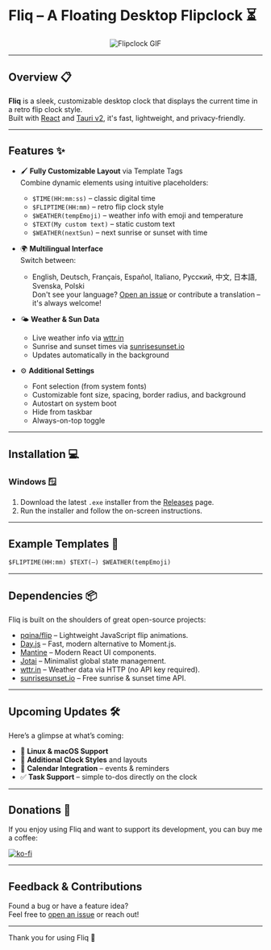 # Fliq – A Floating Desktop Flipclock ⏳

<div align="center">
  <img src="https://github.com/Dav1d-Fn/desktop-flipclock/assets/28605357/ba2a5423-5064-40f9-94a0-5d2849336b0a" alt="Flipclock GIF">
</div>

---

## Overview 📋

**Fliq** is a sleek, customizable desktop clock that displays the current time in a retro flip clock style.  
Built with [React](https://reactjs.org/) and [Tauri v2](https://v2.tauri.app/), it's fast, lightweight, and privacy-friendly.

---

## Features ✨

- 🖌️ **Fully Customizable Layout** via Template Tags  
  Combine dynamic elements using intuitive placeholders:
  - `$TIME(HH:mm:ss)` – classic digital time
  - `$FLIPTIME(HH:mm)` – retro flip clock style
  - `$WEATHER(tempEmoji)` – weather info with emoji and temperature
  - `$TEXT(My custom text)` – static custom text
  - `$WEATHER(nextSun)` – next sunrise or sunset with time

- 🌍 **Multilingual Interface**  
  Switch between:
  - English, Deutsch, Français, Español, Italiano, Русский, 中文, 日本語, Svenska, Polski  
  Don't see your language? [Open an issue](https://github.com/Dav1d-Fn/Fliq-Desktop-Flipclock/issues) or contribute a translation – it's always welcome!

- 🌤️ **Weather & Sun Data**  
  - Live weather info via [wttr.in](https://wttr.in)
  - Sunrise and sunset times via [sunrisesunset.io](https://sunrisesunset.io/api/)
  - Updates automatically in the background

- ⚙️ **Additional Settings**  
  - Font selection (from system fonts)
  - Customizable font size, spacing, border radius, and background
  - Autostart on system boot
  - Hide from taskbar
  - Always-on-top toggle

---

## Installation 💻

### Windows 🪟

1. Download the latest `.exe` installer from the [Releases](https://github.com/Dav1d-Fn/Fliq-Desktop-Flipclock/releases) page.
2. Run the installer and follow the on-screen instructions.

---

## Example Templates 🧩

```txt
$FLIPTIME(HH:mm) $TEXT(—) $WEATHER(tempEmoji)
```

---

## Dependencies 📦

Fliq is built on the shoulders of great open-source projects:

- [pqina/flip](https://github.com/pqina/flip) – Lightweight JavaScript flip animations.
- [Day.js](https://github.com/iamkun/dayjs) – Fast, modern alternative to Moment.js.
- [Mantine](https://github.com/mantinedev/mantine) – Modern React UI components.
- [Jotai](https://github.com/pmndrs/jotai) – Minimalist global state management.
- [wttr.in](https://github.com/chubin/wttr.in) – Weather data via HTTP (no API key required).
- [sunrisesunset.io](https://sunrisesunset.io/api/) – Free sunrise & sunset time API.

---

## Upcoming Updates 🛠️

Here’s a glimpse at what’s coming:

- 🐧 **Linux & macOS Support**
- 🎨 **Additional Clock Styles** and layouts
- 📅 **Calendar Integration** – events & reminders
- ✅ **Task Support** – simple to-dos directly on the clock

---

## Donations 💖

If you enjoy using Fliq and want to support its development, you can buy me a coffee:

[![ko-fi](https://www.ko-fi.com/img/githubbutton_sm.svg)](https://ko-fi.com/davidfn)

---

## Feedback & Contributions

Found a bug or have a feature idea?  
Feel free to [open an issue](https://github.com/Dav1d-Fn/Fliq-Desktop-Flipclock/issues) or reach out!

---

Thank you for using Fliq 🙌 
